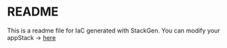 # README
This is a readme file for IaC generated with StackGen.
You can modify your appStack -> [here](http://main.dev.stackgen.com/appstacks/26165485-f365-4fcd-ab34-4b6e519ea586)
